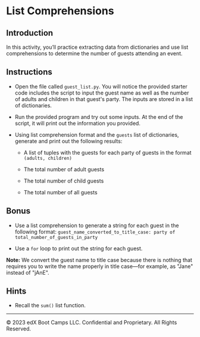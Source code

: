 # List Comprehensions

## Introduction

In this activity, you’ll practice extracting data from dictionaries and use list comprehensions to determine the number of guests attending an event.

## Instructions

* Open the file called `guest_list.py`. You will notice the provided starter code includes the script to input the guest name as well as the number of adults and children in that guest's party. The inputs are stored in a list of dictionaries.

* Run the provided program and try out some inputs. At the end of the script, it will print out the information you provided.

* Using list comprehension format and the `guests` list of dictionaries, generate and print out the following results:

  * A list of tuples with the guests for each party of guests in the format `(adults, children)`

  * The total number of adult guests

  * The total number of child guests

  * The total number of all guests

## Bonus

* Use a list comprehension to generate a string for each guest in the following format: `guest_name_converted_to_title_case: party of total_number_of_guests_in_party`

* Use a `for` loop to print out the string for each guest.

**Note:** We convert the guest name to title case because there is nothing that requires you to write the name properly in title case&mdash;for example, as "Jane" instead of "jAnE".

## Hints

* Recall the `sum()` list function.

---

© 2023 edX Boot Camps LLC. Confidential and Proprietary. All Rights Reserved.
